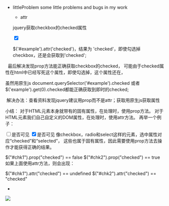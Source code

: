 * littleProblem
some little problems and bugs in my work

   * attr
  
  jquery获取checkbox的checked属性

  <input id='example' type='checkbox' checked='checked' />
  
  $('#example').attr('checked')，结果为 'checked'，即使勾选掉checkbox，还是会获取到'checked';
  
  
  
  最后解决发现prop方法能正确获取checkbox的checked，
  可能由于checked属性在html中已经写死这个属性，即使勾选掉，这个属性还在，
  
  
  虽然用原生js document.querySelector('#example').checked 或者
  $('example').get(0).checked都能正确获取到即时的checked;
  
  
  解决办法：查看资料发现jquery建议用prop而不是attr；获取用原生js获取属性
  
 
 
  小结：
  对于HTML元素本身就带有的固有属性，在处理时，使用prop方法。
  对于HTML元素我们自己自定义的DOM属性，在处理时，使用attr方法。
  再举一个例子：

  <input id="chk1" type="checkbox" />是否可见
  <input id="chk2" type="checkbox" checked="checked" />是否可见
  像checkbox，radio和select这样的元素，选中属性对应“checked”和“selected”，
  这些也属于固有属性，因此需要使用prop方法去操作才能获得正确的结果。

  $("#chk1").prop("checked") == false
  $("#chk2").prop("checked") == true
  如果上面使用attr方法，则会出现：

  $("#chk1").attr("checked") == undefined
  $("#chk2").attr("checked") == "checked"
  
   * 
  
  ![](http://www.baidu.com/img/bdlogo.gif)  
  

